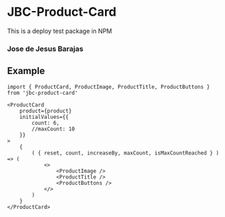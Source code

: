 # JBC-Product-Card

This is a deploy test package in NPM

### Jose de Jesus Barajas

## Example
```
import { ProductCard, ProductImage, ProductTitle, ProductButtons } from 'jbc-product-card'
```

```
<ProductCard 
    product={product}
    initialValues={{
        count: 6,
        //maxCount: 10
    }}
>
    {
        ( { reset, count, increaseBy, maxCount, isMaxCountReached } ) => (
            <>
                <ProductImage />
                <ProductTitle />
                <ProductButtons />
            </>
        )
    }
</ProductCard>
```